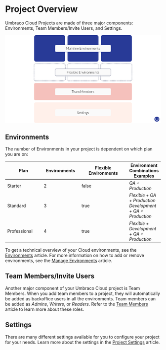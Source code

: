 # Project Overview

Umbraco Cloud Projects are made of three major components: Environments, Team Members/Invite Users, and Settings.

![Project overview](images/project-overview.png)

## Environments

The number of Environments in your project is dependent on which plan you are on:

<table><thead><tr><th width="117">Plan</th><th width="116" data-type="number">Environments</th><th width="167" data-type="checkbox">Flexible Environments</th><th>Environment Combinations Examples</th></tr></thead><tbody><tr><td>Starter</td><td>2</td><td>false</td><td><em>QA + Production</em></td></tr><tr><td>Standard</td><td>3</td><td>true</td><td><em>Flexible + QA + Production</em><br><em>Development + QA + Production</em></td></tr><tr><td>Professional</td><td>4</td><td>true</td><td><em>Flexible + Development + QA + Production</em></td></tr></tbody></table>

To get a technical overview of your Cloud environments, see the [Environments](environments.md) article. For more information on how to add or remove environments, see the [Manage Environments](../set-up/manage-environments.md) article.

## Team Members/Invite Users

Another major component of your Umbraco Cloud project is Team Members. When you add team members to a project, they will automatically be added as backoffice users in all the environments. Team members can be added as _Admins_, _Writers_, or _Readers_. Refer to the [Team Members](../set-up/project-settings/team-members/) article to learn more about these roles.

## Settings

There are many different settings available for you to configure your project for your needs. Learn more about the settings in the [Project Settings](../set-up/project-settings/) article.
